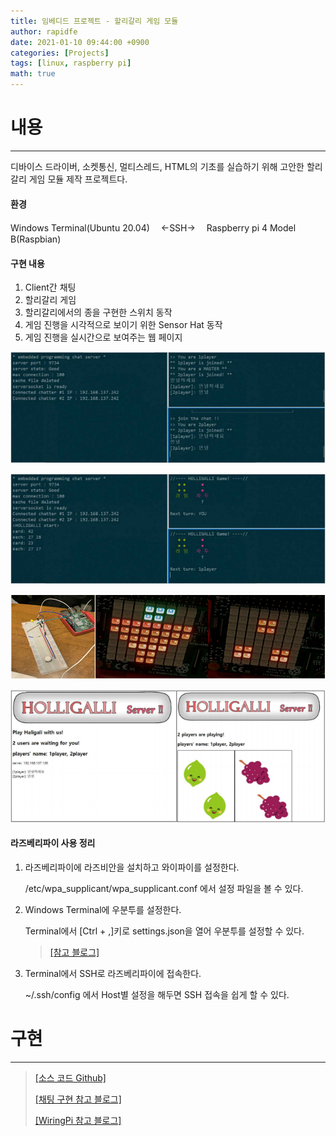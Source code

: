 ```yaml
---
title: 임베디드 프로젝트 - 할리갈리 게임 모듈
author: rapidfe
date: 2021-01-10 09:44:00 +0900
categories: [Projects]
tags: [linux, raspberry pi]
math: true
---
```




# **내용**

---

디바이스 드라이버, 소켓통신, 멀티스레드, HTML의 기초를 실습하기 위해 고안한 할리갈리 게임 모듈 제작 프로젝트다.

#### **환경**

Windows Terminal(Ubuntu 20.04) 　←SSH→　 Raspberry pi 4 Model B(Raspbian)

#### **구현 내용**

1. Client간 채팅
2. 할리갈리 게임
3. 할리갈리에서의 종을 구현한 스위치 동작
4. 게임 진행을 시각적으로 보이기 위한 Sensor Hat 동작
5. 게임 진행을 실시간으로 보여주는 웹 페이지

![cap1](/assets/img/holli1.png)

![cap2](/assets/img/holli2.png)

![cap3](/assets/img/holli3.png)

![cap3](/assets/img/holli4.png)

#### **라즈베리파이 사용 정리**

1. 라즈베리파이에 라즈비안을 설치하고 와이파이를 설정한다.

   /etc/wpa_supplicant/wpa_supplicant.conf 에서 설정 파일을 볼 수 있다.

2. Windows Terminal에 우분투를 설정한다.

   Terminal에서 [Ctrl + ,]키로 settings.json을 열어 우분투를 설정할 수 있다.

   > [[참고 블로그]](https://noooop.tistory.com/entry/Windows-Terminal-%EC%9C%88%EB%8F%84%EC%9A%B0-%ED%84%B0%EB%AF%B8%EB%84%90%EC%97%90-%EC%9A%B0%EB%B6%84%ED%88%AC-%ED%83%AD-%EC%B6%94%EA%B0%80-%ED%95%98%EA%B8%B0)

3. Terminal에서 SSH로 라즈베리파이에 접속한다.

   ~/.ssh/config 에서 Host별 설정을 해두면 SSH 접속을 쉽게 할 수 있다.

# **구현**

---

> [[소스 코드 Github]](https://github.com/Rapidfe/MyFiles/tree/master/term)
>
> [[채팅 구현 참고 블로그]](https://good-coding.tistory.com/17)
>
> [[WiringPi 참고 블로그]](https://hoho325.tistory.com/212)